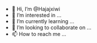 - 👋 Hi, I’m @Hajajxiwi
- 👀 I’m interested in ...
- 🌱 I’m currently learning ...
- 💞️ I’m looking to collaborate on ...
- 📫 How to reach me ...

<!---
Hajajxiwi/Hajajxiwi is a ✨ special ✨ repository because its `README.md` (this file) appears on your GitHub profile.
You can click the Preview link to take a look at your changes.
